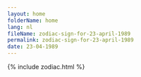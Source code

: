 ```yaml
---
layout: home
folderName: home
lang: nl
fileName: zodiac-sign-for-23-april-1989
permalink: zodiac-sign-for-23-april-1989
date: 23-04-1989
---
```

{% include zodiac.html %}
